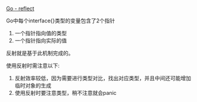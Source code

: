 [Go - reflect](https://studygolang.com/pkgdoc)

Go中每个interface{}类型的变量包含了2个指针

1. 一个指针指向值的类型
2. 一个指针指向实际的值

反射就是基于此机制完成的。



使用反射时需注意以下:

1. 反射效率较低，因为需要进行类型对比，找出对应类型，并且中间还可能增加临时对象的生成
2. 使用反射时要注意类型，稍不注意就会panic

